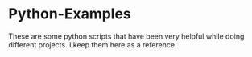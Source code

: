# Python-Examples
These are some python scripts that have been very helpful while doing different projects.
I keep them here as a reference.
